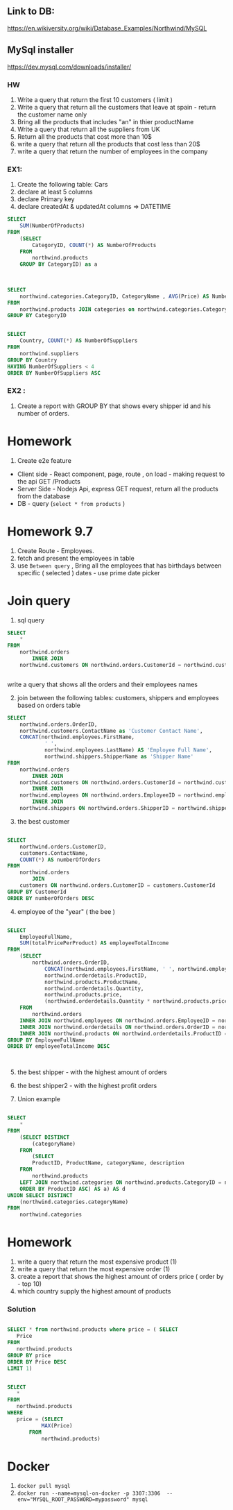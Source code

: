 ## Link to DB:
https://en.wikiversity.org/wiki/Database_Examples/Northwind/MySQL


## MySql installer
https://dev.mysql.com/downloads/installer/



### HW
1. Write a query that return the first 10 customers ( limit ) 
2. Write a query that return all the customers that leave at spain - return the customer name only
3. Bring all the products that includes "an" in thier productName
4. Write a query that return all the suppliers from UK  
5. Return all the products that cost more than 10$ 
6. write a query that return all the products that cost less than 20$
7. write a query that return the number of employees in the company     



### EX1:
1. Create the following table: Cars
2. declare at least 5 columns
3. declare Primary key
4. declare createdAt & updatedAt columns => DATETIME



```sql
SELECT 
    SUM(NumberOfProducts)
FROM
    (SELECT 
        CategoryID, COUNT(*) AS NumberOfProducts
    FROM
        northwind.products
    GROUP BY CategoryID) as a
    
    

SELECT 
    northwind.categories.CategoryID, CategoryName , AVG(Price) AS NumberOfProducts
FROM 
    northwind.products JOIN categories on northwind.categories.CategoryID = northwind.products.CategoryID
GROUP BY CategoryID


SELECT 
    Country, COUNT(*) AS NumberOfSuppliers
FROM
    northwind.suppliers
GROUP BY Country
HAVING NumberOfSuppliers < 4
ORDER BY NumberOfSuppliers ASC

```


### EX2 :
1. Create a report with GROUP BY that shows every shipper id and his number of orders.


# Homework
1. Create e2e feature
- Client side - React component, page, route , on load - making request to the api GET /Products
- Server Side - Nodejs Api, express GET request, return all the products from the database
- DB - query (`select * from products` )


# Homework 9.7
1. Create Route - Employees.
2. fetch and present the employees in table
3. use `Between query` , Bring all the employees that has birthdays between specific ( selected ) dates  - use prime date picker 


# Join query
1. sql query
```sql
SELECT 
    *
FROM
    northwind.orders
        INNER JOIN
    northwind.customers ON northwind.orders.CustomerId = northwind.customers.CustomerId



```

write a query that shows all the orders and their employees names 


2. join between the following tables: customers, shippers and employees based on orders table

```sql
SELECT 
    northwind.orders.OrderID,
    northwind.customers.ContactName as 'Customer Contact Name',
    CONCAT(northwind.employees.FirstName,
            ' ',
            northwind.employees.LastName) AS 'Employee Full Name',
            northwind.shippers.ShipperName as 'Shipper Name'
FROM
    northwind.orders
        INNER JOIN
    northwind.customers ON northwind.orders.CustomerId = northwind.customers.CustomerId
        INNER JOIN
    northwind.employees ON northwind.orders.EmployeeID = northwind.employees.EmployeeID
        INNER JOIN
    northwind.shippers ON northwind.orders.ShipperID = northwind.shippers.ShipperID


```


3. the best customer 

```sql

SELECT 
    northwind.orders.CustomerID,
    customers.ContactName,
    COUNT(*) AS numberOfOrders
FROM
    northwind.orders
        JOIN
    customers ON northwind.orders.CustomerID = customers.CustomerId
GROUP BY CustomerId
ORDER BY numberOfOrders DESC


```


4. employee of the "year" ( the bee )

```sql

SELECT 
    EmployeeFullName,
    SUM(totalPricePerProduct) AS employeeTotalIncome
FROM
    (SELECT 
        northwind.orders.OrderID,
            CONCAT(northwind.employees.FirstName, ' ', northwind.employees.LastName) AS EmployeeFullName,
            northwind.orderdetails.ProductID,
            northwind.products.ProductName,
            northwind.orderdetails.Quantity,
            northwind.products.price,
            (northwind.orderdetails.Quantity * northwind.products.price) AS totalPricePerProduct
    FROM
        northwind.orders
    INNER JOIN northwind.employees ON northwind.orders.EmployeeID = northwind.employees.EmployeeID
    INNER JOIN northwind.orderdetails ON northwind.orders.OrderID = northwind.orderdetails.OrderID
    INNER JOIN northwind.products ON northwind.orderdetails.ProductID = northwind.products.ProductID) AS a
GROUP BY EmployeeFullName
ORDER BY employeeTotalIncome DESC 
	



```


5. the best shipper - with the highest amount of orders
6. the best shipper2 - with the highest profit orders 

7. Union example

```sql

SELECT 
    *
FROM
    (SELECT DISTINCT
        (categoryName)
    FROM
        (SELECT 
        ProductID, ProductName, categoryName, description
    FROM
        northwind.products
    LEFT JOIN northwind.categories ON northwind.products.CategoryID = northwind.categories.CategoryID
    ORDER BY ProductID ASC) AS a) AS d 
UNION SELECT DISTINCT
    (northwind.categories.categoryName)
FROM
    northwind.categories

```


# Homework 
1. write a query that return the most expensive product (1)
2. write a query that return the most expensive order (1)
3. create a report that shows the highest amount of orders price ( order by - top 10)
4. which country supply the highest amount of products 
 

 ### Solution 

 ```sql
 
 SELECT * from northwind.products where price = ( SELECT 
    Price
FROM
    northwind.products
GROUP BY price
ORDER BY Price DESC
LIMIT 1) 


SELECT 
    *
FROM
    northwind.products
WHERE
    price = (SELECT 
            MAX(Price)
        FROM
            northwind.products)
 
 
 ```


# Docker
1. `docker pull mysql`
2. `docker run --name=mysql-on-docker -p 3307:3306  --env="MYSQL_ROOT_PASSWORD=mypassword" mysql`


 